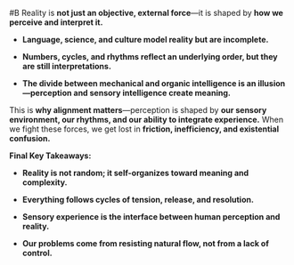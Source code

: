  #B Reality is **not just an objective, external force**—it is shaped by **how we perceive and interpret it.**

- **Language, science, and culture model reality but are incomplete.**
    
- **Numbers, cycles, and rhythms reflect an underlying order, but they are still interpretations.**
    
- **The divide between mechanical and organic intelligence is an illusion—perception and sensory intelligence create meaning.**
    

This is **why alignment matters**—perception is shaped by **our sensory environment, our rhythms, and our ability to integrate experience.** When we fight these forces, we get lost in **friction, inefficiency, and existential confusion.**

**Final Key Takeaways:**

- **Reality is not random; it self-organizes toward meaning and complexity.**
    
- **Everything follows cycles of tension, release, and resolution.**
    
- **Sensory experience is the interface between human perception and reality.**
    
- **Our problems come from resisting natural flow, not from a lack of control.**